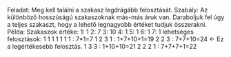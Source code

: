 Feladat: Meg kell találni a szakasz legdrágább felosztását.
Szabály: Az különböző hosszúságú szakaszoknak más-más áruk van. Daraboljuk fel úgy a teljes szakaszt, hogy a lehető legnagyobb értéket tudjuk összerakni.
Példa: Szakaszok értéke:
	1: 1
	2: 7
	3: 10
	4: 1
	5: 1
	6: 1
	7: 1
   lehetséges felosztások:
	1 1 1 1 1 1 1 : 7*1=7
	1 2 3 1 : 1+7+10+1=19
	2 2 3 : 7+7+10=24	<- Ez a legértékesebb felosztás.
	1 3 3 : 1+10+10=21
	2 2 2 1 : 7+7+7+1=22